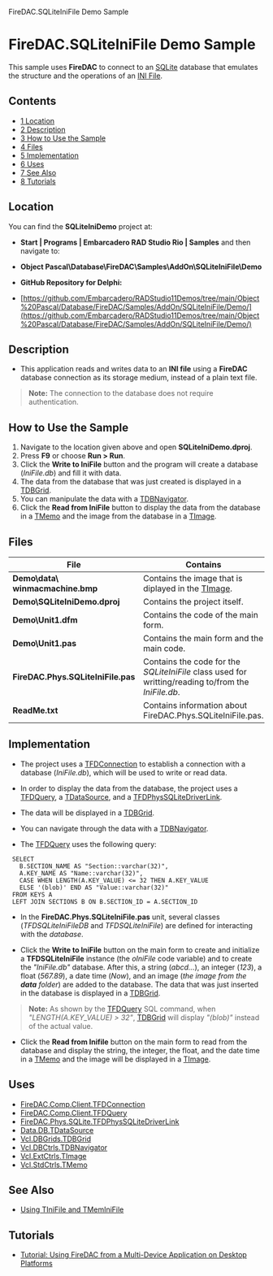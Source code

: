 FireDAC.SQLiteIniFile Demo Sample[]()
# FireDAC.SQLiteIniFile Demo Sample 


This sample uses **FireDAC** to connect to an [SQLite](http://www.sqlite.org) database that emulates the structure and the operations of an [INI File](http://en.wikipedia.org/wiki/INI_file).
## Contents



* [1 Location](#Location)
* [2 Description](#Description)
* [3 How to Use the Sample](#How_to_Use_the_Sample)
* [4 Files](#Files)
* [5 Implementation](#Implementation)
* [6 Uses](#Uses)
* [7 See Also](#See_Also)
* [8 Tutorials](#Tutorials)


## Location 

You can find the **SQLiteIniDemo** project at:
* **Start | Programs | Embarcadero RAD Studio Rio | Samples** and then navigate to:

* **Object Pascal\Database\FireDAC\Samples\AddOn\SQLiteIniFile\Demo**

* **GitHub Repository for Delphi:**

* [https://github.com/Embarcadero/RADStudio11Demos/tree/main/Object%20Pascal/Database/FireDAC/Samples/AddOn/SQLiteIniFile/Demo/](https://github.com/Embarcadero/RADStudio11Demos/tree/main/Object%20Pascal/Database/FireDAC/Samples/AddOn/SQLiteIniFile/Demo/)

## Description 


*  This application reads and writes data to an **INI file** using a **FireDAC** database connection as its storage medium, instead of a plain text file.

> **Note:** The connection to the database does not require authentication.


## How to Use the Sample 


1.  Navigate to the location given above and open **SQLiteIniDemo.dproj**.
2.  Press **F9** or choose **Run > Run**.
3.  Click the **Write to IniFile** button and the program will create a database (_IniFile.db_) and fill it with data.
4.  The data from the database that was just created is displayed in a [TDBGrid](http://docwiki.embarcadero.com/Libraries/en/Vcl.DBGrids.TDBGrid).
5.  You can manipulate the data with a [TDBNavigator](http://docwiki.embarcadero.com/Libraries/en/Vcl.DBCtrls.TDBNavigator).
6.  Click the **Read from IniFile** button to display the data from the database in a [TMemo](http://docwiki.embarcadero.com/Libraries/en/Vcl.StdCtrls.TMemo) and the image from the database in a [TImage](http://docwiki.embarcadero.com/Libraries/en/Vcl.ExtCtrls.TImage).

## Files 



|**File**                          |**Contains**                                                                                                             |
|----------------------------------|-------------------------------------------------------------------------------------------------------------------------|
|**Demo\data\ winmacmachine.bmp**  |Contains the image that is diplayed in the [TImage](http://docwiki.embarcadero.com/Libraries/en/Vcl.ExtCtrls.TImage).|
|**Demo\SQLiteIniDemo.dproj**      |Contains the project itself.                                                                                             |
|**Demo\Unit1.dfm**                |Contains the code of the main form.                                                                                      |
|**Demo\Unit1.pas**                |Contains the main form and the main code.                                                                                |
|**FireDAC.Phys.SQLiteIniFile.pas**|Contains the code for the _SQLiteIniFile_ class used for writting/reading to/from the _IniFile.db_.                      |
|**ReadMe.txt**                    |Contains information about FireDAC.Phys.SQLiteIniFile.pas.                                                               |


## Implementation 


*  The project uses a [TFDConnection](http://docwiki.embarcadero.com/Libraries/en/FireDAC.Comp.Client.TFDConnection) to establish a connection with a database (_IniFile.db_), which will be used to write or read data.

*  In order to display the data from the database, the project uses a [TFDQuery](http://docwiki.embarcadero.com/Libraries/en/FireDAC.Comp.Client.TFDQuery), a [TDataSource](http://docwiki.embarcadero.com/Libraries/en/Data.DB.TDataSource), and a [TFDPhysSQLiteDriverLink](http://docwiki.embarcadero.com/Libraries/en/FireDAC.Phys.SQLite.TFDPhysSQLiteDriverLink).
*  The data will be displayed in a [TDBGrid](http://docwiki.embarcadero.com/Libraries/en/Vcl.DBGrids.TDBGrid).
*  You can navigate through the data with a [TDBNavigator](http://docwiki.embarcadero.com/Libraries/en/Vcl.DBCtrls.TDBNavigator).

*  The [TFDQuery](http://docwiki.embarcadero.com/Libraries/en/FireDAC.Comp.Client.TFDQuery) uses the following query:

```
 SELECT
   B.SECTION_NAME AS "Section::varchar(32)",
   A.KEY_NAME AS "Name::varchar(32)",
   CASE WHEN LENGTH(A.KEY_VALUE) <= 32 THEN A.KEY_VALUE
   ELSE '(blob)' END AS "Value::varchar(32)"
 FROM KEYS A
 LEFT JOIN SECTIONS B ON B.SECTION_ID = A.SECTION_ID

```


*  In the **FireDAC.Phys.SQLiteIniFile.pas** unit, several classes (_TFDSQLiteIniFileDB_ and _TFDSQLiteIniFile_) are defined for interacting with the _database_.

*  Click the **Write to IniFile** button on the main form to create and initialize a **TFDSQLiteIniFile** instance (the _oIniFile_ code variable) and to create the _"IniFile.db"_ database. After this, a string (_abcd..._), an integer (_123_), a float (_567.89_), a date time (_Now_), and an image (_the image from the **data** folder_) are added to the database. The data that was just inserted in the database is displayed in a [TDBGrid](http://docwiki.embarcadero.com/Libraries/en/Vcl.DBGrids.TDBGrid).
> **Note:** As shown by the [TFDQuery](http://docwiki.embarcadero.com/Libraries/en/FireDAC.Comp.Client.TFDQuery) SQL command, when _"LENGTH(A.KEY_VALUE) > 32"_, [TDBGrid](http://docwiki.embarcadero.com/Libraries/en/Vcl.DBGrids.TDBGrid) will display _"(blob)"_ instead of the actual value.


*  Click the **Read from Inifile** button on the main form to read from the database and display the string, the integer, the float, and the date time in a [TMemo](http://docwiki.embarcadero.com/Libraries/en/Vcl.StdCtrls.TMemo) and the image will be displayed in a [TImage](http://docwiki.embarcadero.com/Libraries/en/Vcl.ExtCtrls.TImage).

## Uses 


* [FireDAC.Comp.Client.TFDConnection](http://docwiki.embarcadero.com/Libraries/en/FireDAC.Comp.Client.TFDConnection)
* [FireDAC.Comp.Client.TFDQuery](http://docwiki.embarcadero.com/Libraries/en/FireDAC.Comp.Client.TFDQuery)
* [FireDAC.Phys.SQLite.TFDPhysSQLiteDriverLink](http://docwiki.embarcadero.com/Libraries/en/FireDAC.Phys.SQLite.TFDPhysSQLiteDriverLink)
* [Data.DB.TDataSource](http://docwiki.embarcadero.com/Libraries/en/Data.DB.TDataSource)
* [Vcl.DBGrids.TDBGrid](http://docwiki.embarcadero.com/Libraries/en/Vcl.DBGrids.TDBGrid)
* [Vcl.DBCtrls.TDBNavigator](http://docwiki.embarcadero.com/Libraries/en/Vcl.DBCtrls.TDBNavigator)
* [Vcl.ExtCtrls.TImage](http://docwiki.embarcadero.com/Libraries/en/Vcl.ExtCtrls.TImage)
* [Vcl.StdCtrls.TMemo](http://docwiki.embarcadero.com/Libraries/en/Vcl.StdCtrls.TMemo)

## See Also 


* [Using TIniFile and TMemIniFile](http://docwiki.embarcadero.com/RADStudio/en/Using_TIniFile_and_TMemIniFile)

## Tutorials 


* [Tutorial: Using FireDAC from a Multi-Device Application on Desktop Platforms](http://docwiki.embarcadero.com/RADStudio/en/Tutorial:_Using_FireDAC_from_a_Multi-Device_Application_on_Desktop_Platforms)





